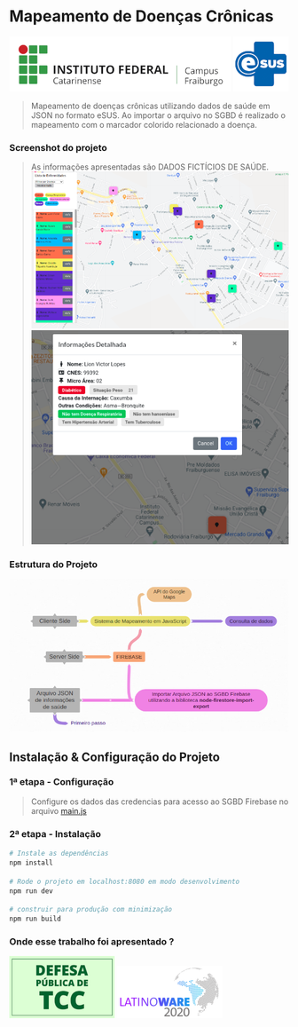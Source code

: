 # Mapeamento de Doenças Crônicas
![](src/assets/img/Logo_IFC.png) ![](src/assets/img/esusP.png) 
> Mapeamento de doenças crônicas utilizando dados de saúde em JSON no formato eSUS. Ao importar o arquivo no SGBD é realizado o mapeamento com o marcador colorido relacionado a doença. 
### Screenshot do projeto
> As informações apresentadas são DADOS FICTÍCIOS DE SAÚDE.
![](src/assets/img/mapeamento.png)![](src/assets/img/modalInfo.png) 
### Estrutura do Projeto
![](src/assets/img/base_sistema.png)


## Instalação & Configuração do Projeto

### 1ª etapa - Configuração
> Configure os dados das credencias para acesso ao SGBD Firebase no arquivo [main.js](src/main.js)


### 2ª etapa - Instalação

``` bash
# Instale as dependências
npm install

# Rode o projeto em localhost:8080 em modo desenvolvimento
npm run dev

# construir para produção com minimização
npm run build

```

### Onde esse trabalho foi apresentado ?
![](src/assets/img/tcc.png) ![](src/assets/img/latinoWare.png) 